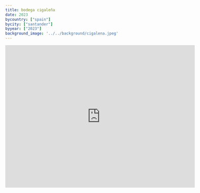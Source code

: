 ```yaml
---
title: bodega cigaleña
date: 2023
bycountry: ["spain"]
bycity: ["santander"]
byyear: ["2023"]
background_image: '../../background/cigalena.jpeg'
---
```


<iframe src="https://www.google.com/maps/embed?pb=!1m18!1m12!1m3!1d1195.5275539722657!2d-3.803104583232226!3d43.46330004514262!2m3!1f0!2f0!3f0!3m2!1i1024!2i768!4f13.1!3m3!1m2!1s0xd494bb43e82d0dd%3A0xee2b09b2cdd0bc7e!2sBodega%20Cigale%C3%B1a!5e0!3m2!1sen!2sus!4v1702329055989!5m2!1sen!2sus" width="600" height="450" style="border:0;" allowfullscreen="" loading="lazy" referrerpolicy="no-referrer-when-downgrade"></iframe>